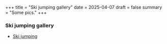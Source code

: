 +++
title = "Ski jumping gallery"
date = 2025-04-07
draft = false
summary = "Some pics."
+++


### Ski jumping gallery
* [Ski jumping](https://unilj-my.sharepoint.com/:f:/g/personal/matjazk_fri1_uni-lj_si/ErW_pG19cipLqdsPvdkkRQgBgN0MaBameCZqSgH5D7uaOw?e=67B3Cz)